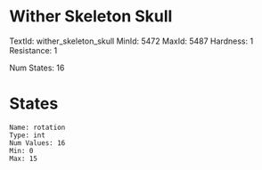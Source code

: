 # Wither Skeleton Skull
TextId: wither_skeleton_skull
MinId: 5472
MaxId: 5487
Hardness: 1
Resistance: 1

Num States: 16
# States
```
Name: rotation
Type: int
Num Values: 16
Min: 0
Max: 15
```